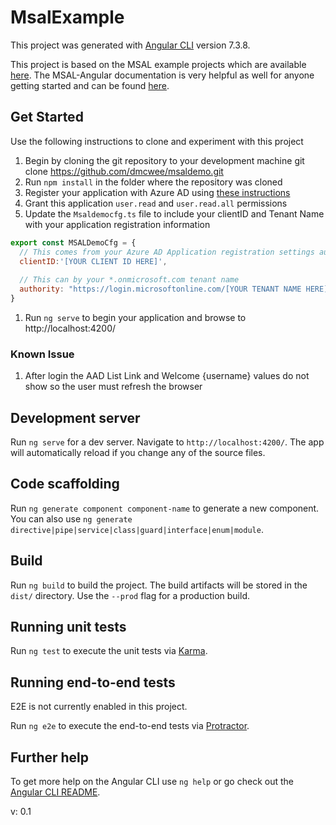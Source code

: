 # MsalExample

This project was generated with [Angular CLI](https://github.com/angular/angular-cli) version 7.3.8.  

This project is based on the MSAL example projects which are available [here](https://github.com/AzureAD/microsoft-authentication-library-for-js/tree/dev/lib/msal-angular/samples). The MSAL-Angular documentation is very helpful as well for anyone getting started and can be found [here](https://github.com/AzureAD/microsoft-authentication-library-for-js/blob/dev/lib/msal-angular/README.md).

## Get Started
Use the following instructions to clone and experiment with this project

1. Begin by cloning the git repository to your development machine 
    git clone https://github.com/dmcwee/msaldemo.git
1. Run `npm install` in the folder where the repository was cloned
1. Register your application with Azure AD using [these instructions](https://docs.microsoft.com/en-us/azure/active-directory/develop/tutorial-v2-javascript-spa#register-your-application)
1. Grant this application `user.read` and `user.read.all` permissions
1. Update the `Msaldemocfg.ts` file to include your clientID and Tenant Name with your application registration information
```javascript
export const MSALDemoCfg = {
  // This comes from your Azure AD Application registration settings authority
  clientID:'[YOUR CLIENT ID HERE]',
  
  // This can by your *.onmicrosoft.com tenant name
  authority: "https://login.microsoftonline.com/[YOUR TENANT NAME HERE]" 
}
```
1. Run `ng serve` to begin your application and browse to http://localhost:4200/ 

### Known Issue
1. After login the AAD List Link and Welcome {username} values do not show so the user must refresh the browser

## Development server

Run `ng serve` for a dev server. Navigate to `http://localhost:4200/`. The app will automatically reload if you change any of the source files.

## Code scaffolding

Run `ng generate component component-name` to generate a new component. You can also use `ng generate directive|pipe|service|class|guard|interface|enum|module`.

## Build

Run `ng build` to build the project. The build artifacts will be stored in the `dist/` directory. Use the `--prod` flag for a production build.

## Running unit tests

Run `ng test` to execute the unit tests via [Karma](https://karma-runner.github.io).

## Running end-to-end tests
E2E is not currently enabled in this project.

Run `ng e2e` to execute the end-to-end tests via [Protractor](http://www.protractortest.org/).

## Further help

To get more help on the Angular CLI use `ng help` or go check out the [Angular CLI README](https://github.com/angular/angular-cli/blob/master/README.md).

v: 0.1
